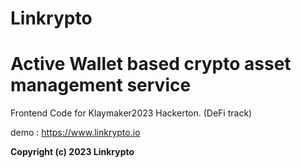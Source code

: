 # Linkrypto

# Active Wallet based crypto asset management service

Frontend Code for Klaymaker2023 Hackerton. (DeFi track)

demo : https://www.linkrypto.io

**Copyright (c) 2023 Linkrypto**

